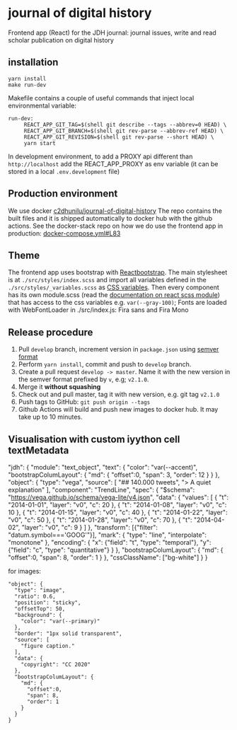 # journal of digital history
Frontend app (React) for the JDH journal: journal issues, write and read scholar publication on digital history

## installation

    yarn install
    make run-dev

Makefile contains a couple of useful commands that inject local environmental variable:

    run-dev:
	     REACT_APP_GIT_TAG=$(shell git describe --tags --abbrev=0 HEAD) \
	     REACT_APP_GIT_BRANCH=$(shell git rev-parse --abbrev-ref HEAD) \
	     REACT_APP_GIT_REVISION=$(shell git rev-parse --short HEAD) \
	     yarn start

In development environment, to add a PROXY api different than `http://localhost` add the REACT_APP_PROXY as env variable (it can be stored in a local `.env.development` file)

## Production environment
We use docker [c2dhunilu/journal-of-digital-history](https://hub.docker.com/repository/docker/c2dhunilu/journal-of-digital-history)
The repo contains the built files and it is shipped automatically to docker hub with the github actions.
See the docker-stack repo on how we do use the frontend app in production:
[docker-compose.yml#L83](https://github.com/C2DH/journal-digital-history-docker-stack/blob/master/docker-compose.yml#L83)


## Theme
The frontend app uses bootstrap with [Reactbootstrap](https://react-bootstrap.github.io/getting-started/introduction). The main stylesheet is at `./src/styles/index.scss` and import all variables defined in the `./src/styles/_variables.scss` as [CSS variables](https://developer.mozilla.org/en-US/docs/Web/CSS/Using_CSS_custom_properties).
Then every component has its own module.scss (read the [documentation on react scss module](https://create-react-app.dev/docs/adding-a-css-modules-stylesheet/)) that has access to the css variables e.g. `var(--gray-100)`;
Fonts are loaded with WebFontLoader in ./src/index.js: Fira sans and Fira Mono


## Release procedure

1. Pull `develop` branch, increment version in `package.json` using [semver format](https://semver.org/)
2. Perform `yarn install`, commit and push to `develop` branch.
3. Create a pull request `develop -> master`. Name it with the new version in the semver format prefixed by `v`, e.g; `v2.1.0`.
4. Merge it **without squashing**
5. Check out and pull master, tag it with new version, e.g. git tag `v2.1.0`
6. Push tags to GitHub: `git push origin --tags`
7. Github Actions will build and push new images to docker hub. It may take up to 10 minutes.


## Visualisation with custom iyython cell textMetadata

"jdh": {
  "module": "text_object",
  "text": {
    "color": "var(--accent)",
    "bootstrapColumLayout": {
      "md": {
        "offset":0,
        "span": 3,
        "order": 12
      }
    }
  },
  "object": {
    "type": "vega",
    "source": [
      "## 140.000 tweets",
      "> A quiet explanation"
    ],
    "component": "TrendLine",
    "spec": {
      "$schema": "https://vega.github.io/schema/vega-lite/v4.json",
      "data": {
        "values": [
          { "t": "2014-01-01", "layer": "v0", "c": 20 },
          { "t": "2014-01-08", "layer": "v0", "c": 10 },
          { "t": "2014-01-15", "layer": "v0", "c": 40 },
          { "t": "2014-01-22", "layer": "v0", "c": 50 },
          { "t": "2014-01-28", "layer": "v0", "c": 70 },
          { "t": "2014-04-02", "layer": "v0", "c": 9 }
        ]
      },
      "transform": [{"filter": "datum.symbol==='GOOG'"}],
      "mark": {
        "type": "line",
        "interpolate": "monotone"
      },
      "encoding": {
        "x": {"field": "t", "type": "temporal"},
        "y": {"field": "c", "type": "quantitative"}
      }
    },
    "bootstrapColumLayout": {
      "md": {
        "offset":0,
        "span": 8,
        "order": 1
      }
    },
    "cssClassName": ["bg-white"]
  }
}



for images:
```
"object": {
  "type": "image",
  "ratio": 0.6,
  "position": "sticky",
  "offsetTop": 50,
  "background": {
    "color": "var(--primary)"
  },
  "border": "1px solid transparent",
  "source": [
    "figure caption."
  ],
  "data": {
    "copyright": "CC 2020"
  },
  "bootstrapColumLayout": {
    "md": {
      "offset":0,
      "span": 8,
      "order": 1
    }
  }
}
```
